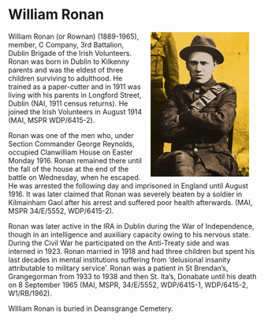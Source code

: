 # William Ronan

<img hspace="15px" src="../media/William_Ronan.jpeg" style="float: right;"
width="200"/>

William Ronan (or Rownan) (1889-1965), member, C Company, 3rd Battalion, Dublin
Brigade of the Irish Volunteers. Ronan was born in Dublin to Kilkenny parents
and was the eldest of three children surviving to adulthood. He trained as a
paper-cutter and in 1911 was living with his parents in Longford Street, Dublin
(NAI, 1911 census returns). He joined the Irish Volunteers in August 1914 (MAI,
MSPR WDP/6415-2).

Ronan was one of the men who, under Section Commander George Reynolds, occupied
Clanwilliam House on Easter Monday 1916. Ronan remained there until the fall of
the house at the end of the battle on Wednesday, when he escaped. He was
arrested the following day and imprisoned in England until August 1916. It was
later claimed that Ronan was severely beaten by a soldier in Kilmainham Gaol
after his arrest and suffered poor health afterwards. (MAI, MSPR 34/E/5552,
WDP/6415-2).

Ronan was later active in the IRA in Dublin during the War of Independence,
though in an intelligence and auxiliary capacity owing to his nervous state.
During the Civil War he participated on the Anti-Treaty side and was interned in
1923. Ronan married in 1918 and had three children but spent his last decades in
mental institutions suffering from ‘delusional insanity attributable to military
service’. Ronan was a patient in St Brendan’s, Grangegorman from 1933 to 1938
and then St. Ita’s, Donabate until his death on 8 September 1965 (MAI, MSPR,
34/E/5552, WDP/6415-1, WDP/6415-2, W1/RB/1962).

WIlliam Ronan is buried in Deansgrange Cemetery.


